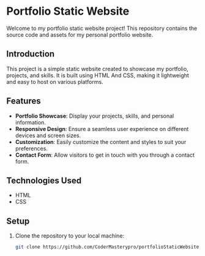 # Portfolio Static Website

Welcome to my portfolio static website project! This repository contains the source code and assets for my personal portfolio website.


## Introduction

This project is a simple static website created to showcase my portfolio, projects, and skills. It is built using HTML And  CSS, making it lightweight and easy to host on various platforms.

## Features

- **Portfolio Showcase**: Display your projects, skills, and personal information.
- **Responsive Design**: Ensure a seamless user experience on different devices and screen sizes.
- **Customization**: Easily customize the content and styles to suit your preferences.
- **Contact Form**: Allow visitors to get in touch with you through a contact form.

## Technologies Used

- HTML
- CSS

## Setup

1. Clone the repository to your local machine:

   ```bash
   git clone https://github.com/CoderMasterypro/portfolioStaticWebsite.git

